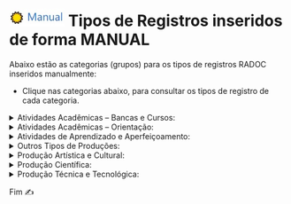 # [<img src="../media/icon-manual.jpg" width=100>](./fonte-manual-registros.md) Tipos de Registros inseridos de forma MANUAL</i>

Abaixo estão as categorias (grupos) para os tipos de registros RADOC inseridos manualmente:
- Clique nas categorias abaixo, para consultar os tipos de registro de cada categoria.

<details><summary>Atividades Acadêmicas – Bancas e Cursos:</summary>
<p>
- Coordenador de projeto institucional de intercâmbio internacional<br>
- Cursos, palestras ou treinamento não curricular ministrados para docentes, funcionários ou alunos da UFG<br>
- Membro de banca de avaliação de memorial ou de tese inédita para promoção à Classe E, com denominação de Professor Titular<br>
- Membro de banca de defesa de monografia, projeto final de curso e outros tipos de bancas<br>
- Membro de corpo de júri Concursos Internacionais Membro de corpo de júri Concursos Nacionais
</p>
</details>

<details><summary>Atividades Acadêmicas – Orientação:</summary>
<p>
- Aluno com bolsa orientado em projetos de pesquisa, inovação, extensão, cultura e ensino<br>
- Aluno com deficiência, transtornos globais do desenvolvimento e altas habilidades/superdotação orientado em programa de apoio pedagógico ou em trabalho final de curso<br>
- Aluno de baixo rendimento acompanhado/orientado por meio de um projeto de ensino aprovado em reunião do Conselho Diretor da Unidade Acadêmica ou em reunião do Colegiado da Unidade Acadêmica Especial<br>
- Aluno orientado em atividade de Preceptoria<br>
- Aluno orientado em atividade de Tutoria<br>
- Aluno orientado em estágio curricular não obrigatório ou estágio docência<br>
- Aluno orientado em estágio curricular obrigatório<br>
- Aluno orientado em programa de Intercâmbio Internacional<br>
- Aluno orientado em programa especial de treinamento (PET)<br>
- Aluno orientado em programas institucionais de iniciação científica júnior, jovens talentos, apoio técnico e similares<br>
- Aluno orientado em projeto de final de curso<br>
- Aluno orientado em prática como componente curricular (PCC)<br>
- Aluno orientado em residência médica ou em residência multiprofissional em saúde<br>
- Aluno sem bolsa orientado em projetos de pesquisa, inovação, extensão, cultura e ensino<br>
- Pesquisador supervisionado em estágio de pós-doutoramento (PRODOC, PNPD, DCR, PDJ, PDS e similares) 
</p>
</details>

<details><summary>Atividades de Aprendizado e Aperfeiçoamento:</summary>
<p>
- Curso de aperfeiçoamento realizado com carga horária igual ou superior a 40 horas<br>
- Curso de aperfeiçoamento realizado com carga horária inferior a 40 horas<br>
- Docente em licença para capacitação (Artigo 87, Lei N.8112) , com relatório final aprovado em reunião do Conselho Diretor da Unidade Acadêmica ou do Colegiado da Unidade Acadêmica Especial (pontuação por mês de licença)<br>
- Docente regularmente matriculado em curso de Pós-Graduação stricto sensu com relatórios de pós-graduação aprovados (pontuação por mês de curso)<br>
- Estágio Pós-Doutoral ou Estágio Sênior (pontuação por mês de estágio)<br>
- Participação em Congressos, Seminários, Encontros, Jornadas etc 
</p>
</details>

<details><summary>Outros Tipos de Produções:</summary>
<p>
- Apresentação de pôsteres em congresso cientifico<br>
- Apresentação oral de trabalho em congresso científico<br>
- Artigos de divulgação científica, tecnológica e artística veiculados em jomais e revistas (eletrônico ou impresso)<br>
- Artigos de opinião veiculados em jornais e revistas (eletrônico ou impresso)<br>
- Organização de caderno de programação e resumos de eventos<br>
- Tese, dissertação ou trabalho de iniciação científica premiados por instituições de fomento (sendo o docente o autor ou orientador do produto)<br>
- Texto ou material didático para uso institucional (não fracionados e com ampla divulgação)<br>
- Trabalho premiado em evento científico nacional ou internacional
</p>
</details>

<details><summary>Produção Artística e Cultural:</summary>
<p>
- Apresentação artistica ou cultural em rádio ou TV<br>
- Arranjos musicais (canto, coral e orquestral)<br>
- Composições musicais Editadas<br>
- Composições musicais Executadas em apresentações públicas<br>
- Composições musicais Gravadas<br>
- Composições musicais Publicadas em revistas cientificas<br>
- Criação de trilha sonora para cinema, televisão ou teatro<br>
- Criação e produção de projeto de iluminação cênica, figurinos, formas animadas e similares<br>
- Criação e produção do projeto gráfico de livros: concepção gráfica (mancha gráfica, diagramação, escolha de fonte)<br>
- Criação, produção e direção de filmes, videos, discos, audiovisuais, coreografias, peças teatrais, óperas ou musicais, ou musicais apresentados em eventos<br>
- Design de impressos por peça<br>
- Exposições e apresentações artísticas: Participação coletiva ou coadjuvante<br>
- Exposições e apresentações artísticas: Participação individual, camerista, solista ou ator principal<br>
- Fotos publicitárias, jornalísticas, portfólio ou dossiê jornalístico, ensaio jornalístico ou artístico, charge ou ilustração<br>
- Produção artistica, arquitetônica ou de design premiada em evento<br>
- Sonoplastia (cinema, música, rádio, televisão, teatro)
</p>
</details>

<details><summary>Produção Científica:</summary>
<p>
- Artigos ou textos literários em repositórios de publicação eletrônica ligados a editoras ou universidades<br>
- Bolsista de Produtividade do CNPq<br>
- Editor de Anais de Eventos Internacional<br>
- Editor de Anais de Eventos Nacional<br>
- Editor de Anais de Eventos Regional ou Local<br>
- Resenhas, prefácios ou verbetes<br>
- Resumo de artigo em periódicos especializados nacional ou internacional com corpo editorial<br>
- Tradução de artigos publicados em periódicos com classificação no Qualis<br>
- Tradução de resenhas, prefácios ou verbetes
</p>
</details>

<details><summary>Produção Técnica e Tecnológica:</summary>
<p>
- Anais, manuais, catálogos, boletins, com ficha bibliográfica (organizador / redator)<br>
- Conservação de obra artistica<br>
- Coordenação de mesas redondas, simpósios ou sessões de comunicações<br>
- Criação e manutenção de páginas em Rede sociais, websites e blogs, vinculados aos projetos de ensino, pesquisa e extensão, na área de atuação do professor<br>
- Curadoria de exposições<br>
- Membro de corpo editorial de periódicos com classificação Qualis ou de editora universitária / científica<br>
- Parecer ad hoc de avaliação de artigos para publicação em periódicos especializados com corpo editorial<br>
- Parecer ad hoc de avaliação para publicação de livros de editoras com corpo editorial<br>
- Parecer ad hoc referente a trabalhos a serem apresentados em eventos Resumo<br>
- Parecer ad hoc referente a trabalhos a serem apresentados em eventos Resumo Expandido<br>
- Parecer ad hoc referente a trabalhos a serem apresentados em eventos Trabalhos Completos<br>
- Parecer com anotação de responsabilidade técnica (ART) ou registro de responsabilidade técnica (RRT)<br>
- Parecer sem anotação de responsabilidade técnica (ART) ou registro de responsabilidade técnica (RRT)<br>
- Participação em entrevista, mesa redonda, comentário ou programa de rádio, TV, impressos e mídia digital, vinculados à área de atuação do professor<br>
- Produção de cinema, vídeo, rádio, TV ou mídias digitais vinculados aos projetos de ensino, pesquisa e extensão e veiculados na mídia: Editor, roteirista, diretor e produtor<br>
- Produção de cinema, vídeo, rádio, TV ou mídias digitais vinculados aos projetos de ensino, pesquisa e extensão e veiculados na mídia: Participante<br>
- Projeto ou relatório técnico com anotação de responsabilidade técnica (ART) ou registro de responsabilidade técnica (RRT)<br>
- Projeto ou relatório técnico sem anotação de responsabilidade técnica (ART) ou registro de responsabilidade técnica (RRT)<br>
- Restauração de obra artistica<br>
- Revisão ad hoc de periódico científico com classificação Qualis ou de livro publicado com selo de editora que possua corpo editorial
</p>
</details>

Fim &#9997;
